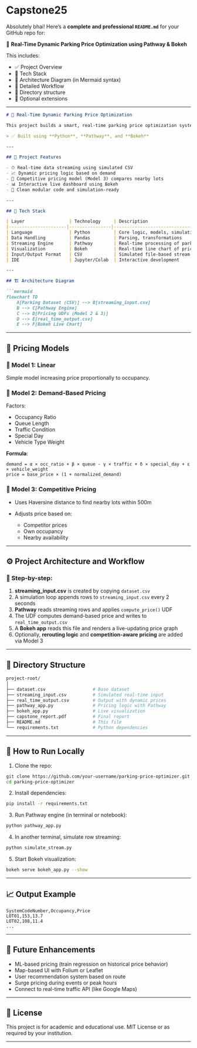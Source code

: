 # Capstone25
Absolutely bhai! Here’s a **complete and professional `README.md`** for your GitHub repo for:

🚗 **Real-Time Dynamic Parking Price Optimization using Pathway & Bokeh**

This includes:

* ✅ Project Overview
* 🧰 Tech Stack
* 🧱 Architecture Diagram (in Mermaid syntax)
* 🔄 Detailed Workflow
* 📁 Directory structure
* 📜 Optional extensions

---

````markdown
# 🚗 Real-Time Dynamic Parking Price Optimization

This project builds a smart, real-time parking price optimization system using live data streams, rule-based models, and interactive visualization. It adjusts parking lot prices dynamically based on occupancy, traffic, queue length, and even competition from nearby lots.

> ✅ Built using **Python**, **Pathway**, and **Bokeh**

---

## 📌 Project Features

- ⏱ Real-time data streaming using simulated CSV
- 📈 Dynamic pricing logic based on demand
- 🧠 Competitive pricing model (Model 3) compares nearby lots
- 📊 Interactive live dashboard using Bokeh
- 📂 Clean modular code and simulation-ready

---

## 🧰 Tech Stack

| Layer                 | Technology     | Description                                  |
|----------------------|----------------|----------------------------------------------|
| Language              | Python         | Core logic, models, simulation                |
| Data Handling         | Pandas         | Parsing, transformations                     |
| Streaming Engine      | Pathway        | Real-time processing of parking data         |
| Visualization         | Bokeh          | Real-time line chart of prices               |
| Input/Output Format   | CSV            | Simulated file-based stream and output       |
| IDE                   | Jupyter/Colab  | Interactive development                      |

---

## 🏗 Architecture Diagram

```mermaid
flowchart TD
    A[Parking Dataset (CSV)] --> B[streaming_input.csv]
    B --> C[Pathway Engine]
    C --> D[Pricing UDFs (Model 2 & 3)]
    D --> E[real_time_output.csv]
    E --> F[Bokeh Live Chart]
````

---

## 🧠 Pricing Models

### 🔹 Model 1: Linear

Simple model increasing price proportionally to occupancy.

### 🔹 Model 2: Demand-Based Pricing

Factors:

* Occupancy Ratio
* Queue Length
* Traffic Condition
* Special Day
* Vehicle Type Weight

**Formula**:

```
demand = α × occ_ratio + β × queue - γ × traffic + δ × special_day + ε × vehicle_weight
price = base_price × (1 + normalized_demand)
```

### 🔹 Model 3: Competitive Pricing

* Uses Haversine distance to find nearby lots within 500m
* Adjusts price based on:

  * Competitor prices
  * Own occupancy
  * Nearby availability

---

## ⚙️ Project Architecture and Workflow

### 🧱 Step-by-step:

1. **streaming\_input.csv** is created by copying `dataset.csv`
2. A simulation loop appends rows to `streaming_input.csv` every 2 seconds
3. **Pathway** reads streaming rows and applies `compute_price()` UDF
4. The UDF computes demand-based price and writes to `real_time_output.csv`
5. A **Bokeh app** reads this file and renders a live-updating price graph
6. Optionally, **rerouting logic** and **competition-aware pricing** are added via Model 3

---

## 📁 Directory Structure

```bash
project-root/
│
├── dataset.csv                  # Base dataset
├── streaming_input.csv          # Simulated real-time input
├── real_time_output.csv         # Output with dynamic prices
├── pathway_app.py               # Pricing logic with Pathway
├── bokeh_app.py                 # Live visualization
├── capstone_report.pdf          # Final report
├── README.md                    # This file
└── requirements.txt             # Python dependencies
```

---

## 🧪 How to Run Locally

1. Clone the repo:

```bash
git clone https://github.com/your-username/parking-price-optimizer.git
cd parking-price-optimizer
```

2. Install dependencies:

```bash
pip install -r requirements.txt
```

3. Run Pathway engine (in terminal or notebook):

```bash
python pathway_app.py
```

4. In another terminal, simulate row streaming:

```bash
python simulate_stream.py
```

5. Start Bokeh visualization:

```bash
bokeh serve bokeh_app.py --show
```

---

## 📈 Output Example

```csv
SystemCodeNumber,Occupancy,Price
LOT01,153,13.7
LOT02,108,11.4
...
```

---

## 🔮 Future Enhancements

* ML-based pricing (train regression on historical price behavior)
* Map-based UI with Folium or Leaflet
* User recommendation system based on route
* Surge pricing during events or peak hours
* Connect to real-time traffic API (like Google Maps)

---

## 📄 License

This project is for academic and educational use.
MIT License or as required by your institution.

---
```
